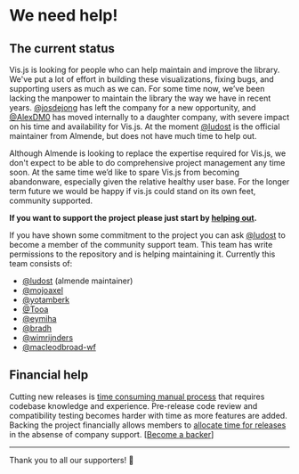 # We need help!

## The current status

Vis.js is looking for people who can help maintain and improve the library. We've put a lot of effort in building these visualizations, fixing bugs, and supporting users as much as we can. For some time now, we’ve been lacking the manpower to maintain the library the way we have in recent years. [@josdejong](//github.com/josdejong) has left the company for a new opportunity, and [@AlexDM0](//github.com/AlexDM0) has moved internally to a daughter company, with severe impact on his time and availability for Vis.js. At the moment [@ludost](//github.com/ludost) is the official maintainer from Almende, but does not have much time to help out.

Although Almende is looking to replace the expertise required for Vis.js, we don't expect to be able to do comprehensive project management any time soon. At the same time we’d like to spare Vis.js from becoming abandonware, especially given the relative healthy user base. For the longer term future we would be happy if vis.js could stand on its own feet, community supported.

**If you want to support the project please just start by [helping out](./how_to_help.md).**

If you have shown some commitment to the project you can ask [@ludost](//github.com/ludost) to become a member of the community support team. This team has write permissions to the repository and is helping maintaining it. Currently this team consists of:

- [@ludost](//github.com/ludost) (almende maintainer)
- [@mojoaxel](//github.com/mojoaxel)
- [@yotamberk](//github.com/yotamberk)
- [@Tooa](//github.com/Tooa)
- [@eymiha](//github.com/eymiha)
- [@bradh](//github.com/bradh)
- [@wimrijnders](//github.com/wimrijnders)
- [@macleodbroad-wf](//github.com/macleodbroad-wf)

## Financial help

Cutting new releases is [time consuming manual process](https://github.com/almende/vis/issues/2546) that requires codebase knowledge and experience. Pre-release code review and compatibility testing becomes harder with time as more features are added. Backing the project financially allows members to [allocate time for releases](https://github.com/almende/vis/issues/4197) in the absense of company support. [[Become a backer](https://opencollective.com/visjs)]

---

Thank you to all our supporters! 🙏
